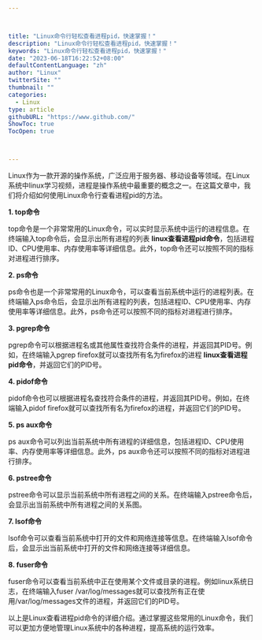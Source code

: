 ```yaml
---



title: "Linux命令行轻松查看进程pid，快速掌握！"
description: "Linux命令行轻松查看进程pid，快速掌握！"
keywords: "Linux命令行轻松查看进程pid，快速掌握！"
date: "2023-06-18T16:22:52+08:00"
defaultContentLanguage: "zh"
author: "Linux"
twitterSite: ""
thumbnail: ""
categories:
  - Linux
type: article
githubURL: "https://www.github.com/"
ShowToc: true
TocOpen: true



---
```


Linux作为一款开源的操作系统，广泛应用于服务器、移动设备等领域。在Linux系统中linux学习视频，进程是操作系统中最重要的概念之一。在这篇文章中，我们将介绍如何使用Linux命令行查看进程pid的方法。

**1. top命令**

top命令是一个非常常用的Linux命令，可以实时显示系统中运行的进程信息。在终端输入top命令后，会显示出所有进程的列表 **linux查看进程pid命令**，包括进程ID、CPU使用率、内存使用率等详细信息。此外，top命令还可以按照不同的指标对进程进行排序。

**2. ps命令**

ps命令也是一个非常常用的Linux命令，可以查看当前系统中运行的进程列表。在终端输入ps命令后，会显示出所有进程的列表，包括进程ID、CPU使用率、内存使用率等详细信息。此外，ps命令还可以按照不同的指标对进程进行排序。

**3. pgrep命令**

pgrep命令可以根据进程名或其他属性查找符合条件的进程，并返回其PID号。例如，在终端输入pgrep firefox就可以查找所有名为firefox的进程 **linux查看进程pid命令**，并返回它们的PID号。

**4. pidof命令**

pidof命令也可以根据进程名查找符合条件的进程，并返回其PID号。例如，在终端输入pidof firefox就可以查找所有名为firefox的进程，并返回它们的PID号。

**5. ps aux命令**

ps aux命令可以列出当前系统中所有进程的详细信息，包括进程ID、CPU使用率、内存使用率等详细信息。此外，ps aux命令还可以按照不同的指标对进程进行排序。

**6. pstree命令**

pstree命令可以显示当前系统中所有进程之间的关系。在终端输入pstree命令后，会显示出当前系统中所有进程之间的关系图。

**7. lsof命令**

lsof命令可以查看当前系统中打开的文件和网络连接等信息。在终端输入lsof命令后，会显示出当前系统中打开的文件和网络连接等详细信息。

**8. fuser命令**

fuser命令可以查看当前系统中正在使用某个文件或目录的进程。例如linux系统日志，在终端输入fuser /var/log/messages就可以查找所有正在使用/var/log/messages文件的进程，并返回它们的PID号。

以上是Linux查看进程pid命令的详细介绍。通过掌握这些常用的Linux命令，我们可以更加方便地管理Linux系统中的各种进程，提高系统的运行效率。